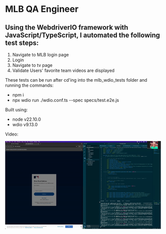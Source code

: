 # MLB QA Engineer 

## Using the WebdriverIO framework with JavaScript/TypeScript, I automated the following test steps:

1) Navigate to MLB login page
2) Login
3) Navigate to tv page
4) Validate Users' favorite team videos are displayed 

These tests can be run after cd'ing into the mlb_wdio_tests folder and running the commands:

 -  npm i
 -  npx wdio run ./wdio.conf.ts --spec specs/test.e2e.js

Built using:
 -  node v22.10.0
 -  wdio v9.13.0

 Video:

 ![](/mlb_wdio.gif)